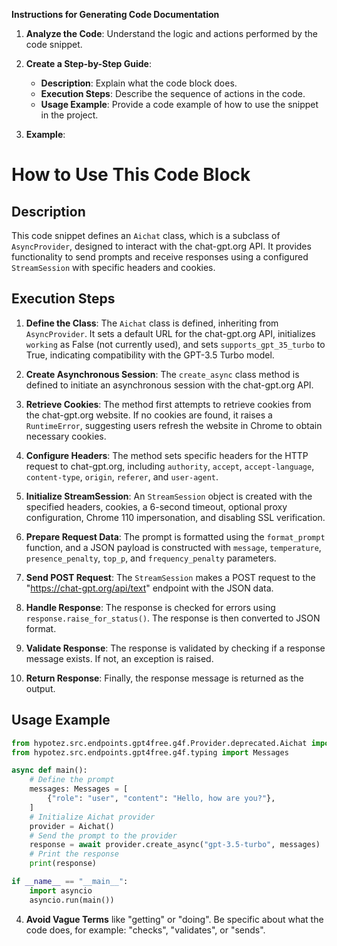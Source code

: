 **Instructions for Generating Code Documentation**

1. **Analyze the Code**: Understand the logic and actions performed by the code snippet.

2. **Create a Step-by-Step Guide**:
    - **Description**: Explain what the code block does.
    - **Execution Steps**: Describe the sequence of actions in the code.
    - **Usage Example**: Provide a code example of how to use the snippet in the project.

3. **Example**:

How to Use This Code Block
=========================================================================================

Description
-------------------------
This code snippet defines an `Aichat` class, which is a subclass of `AsyncProvider`, designed to interact with the chat-gpt.org API. It provides functionality to send prompts and receive responses using a configured `StreamSession` with specific headers and cookies.

Execution Steps
-------------------------
1. **Define the Class**: The `Aichat` class is defined, inheriting from `AsyncProvider`. It sets a default URL for the chat-gpt.org API, initializes `working` as False (not currently used), and sets `supports_gpt_35_turbo` to True, indicating compatibility with the GPT-3.5 Turbo model.

2. **Create Asynchronous Session**: The `create_async` class method is defined to initiate an asynchronous session with the chat-gpt.org API.

3. **Retrieve Cookies**: The method first attempts to retrieve cookies from the chat-gpt.org website. If no cookies are found, it raises a `RuntimeError`, suggesting users refresh the website in Chrome to obtain necessary cookies.

4. **Configure Headers**: The method sets specific headers for the HTTP request to chat-gpt.org, including `authority`, `accept`, `accept-language`, `content-type`, `origin`, `referer`, and `user-agent`.

5. **Initialize StreamSession**: An `StreamSession` object is created with the specified headers, cookies, a 6-second timeout, optional proxy configuration, Chrome 110 impersonation, and disabling SSL verification.

6. **Prepare Request Data**: The prompt is formatted using the `format_prompt` function, and a JSON payload is constructed with `message`, `temperature`, `presence_penalty`, `top_p`, and `frequency_penalty` parameters.

7. **Send POST Request**: The `StreamSession` makes a POST request to the "https://chat-gpt.org/api/text" endpoint with the JSON data.

8. **Handle Response**: The response is checked for errors using `response.raise_for_status()`. The response is then converted to JSON format.

9. **Validate Response**: The response is validated by checking if a response message exists. If not, an exception is raised.

10. **Return Response**: Finally, the response message is returned as the output.


Usage Example
-------------------------

```python
from hypotez.src.endpoints.gpt4free.g4f.Provider.deprecated.Aichat import Aichat
from hypotez.src.endpoints.gpt4free.g4f.typing import Messages

async def main():
    # Define the prompt
    messages: Messages = [
        {"role": "user", "content": "Hello, how are you?"},
    ]
    # Initialize Aichat provider
    provider = Aichat()
    # Send the prompt to the provider
    response = await provider.create_async("gpt-3.5-turbo", messages)
    # Print the response
    print(response)

if __name__ == "__main__":
    import asyncio
    asyncio.run(main())
```

4. **Avoid Vague Terms** like "getting" or "doing". Be specific about what the code does, for example: "checks", "validates", or "sends".